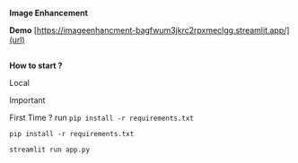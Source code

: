 **Image Enhancement**

**Demo**
[https://imageenhancment-bagfwum3jkrc2rpxmeclgg.streamlit.app/](url)
##
**How to start ?**

Local

> [!IMPORTANT]
> First Time ?
> run ```pip install -r requirements.txt```
 
```
pip install -r requirements.txt
```

```
streamlit run app.py

